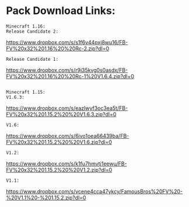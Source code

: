 # Pack Download Links:
~~~
Minecraft 1.16:
Release Candidate 2:
~~~
https://www.dropbox.com/s/s1f6v44pxj8wu16/FB-FV%20x32%201.16%20%20Rc-2.zip?dl=0
~~~
Release Candidate 1:
~~~
https://www.dropbox.com/s/r9j35kvg0s0asdx/FB-FV%20x32%201.16%20%20Rc-1%20V1.6.4.zip?dl=0
~~~

Minecraft 1.15:
V1.6.3:
~~~
https://www.dropbox.com/s/eazlwyf3oc3ea5t/FB-FV%20x32%201.15.2%20%20V1.6.3.zip?dl=0
~~~
V1.6:
~~~
https://www.dropbox.com/s/6ivo1oea66439ba/FB-FV%20x32%201.15.2%20%20V1.6.zip?dl=0
~~~
V1.2:
~~~
https://www.dropbox.com/s/k1fu7hmvtj1eewu/FB-FV%20x32%201.15.2%20%20V1.2.zip?dl=0
~~~
V1.1:
~~~
https://www.dropbox.com/s/vcene4cca47ykcy/FamousBros%20FV%20-%20V1.1%20-%201.15.2.zip?dl=0
